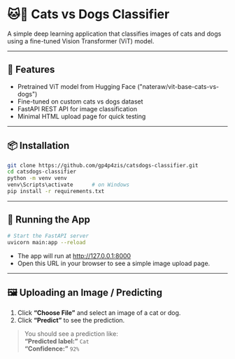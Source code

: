 # 🐱🐶 Cats vs Dogs Classifier

A simple deep learning application that classifies images of cats and dogs using a fine-tuned Vision Transformer (ViT) model.

---

## 🚀 Features
- Pretrained ViT model from Hugging Face ("nateraw/vit-base-cats-vs-dogs")
- Fine-tuned on custom cats vs dogs dataset
- FastAPI REST API for image classification
- Minimal HTML upload page for quick testing

---

## 📦 Installation

```bash
git clone https://github.com/gp4p4zis/catsdogs-classifier.git
cd catsdogs-classifier
python -m venv venv
venv\Scripts\activate      # on Windows
pip install -r requirements.txt
```

---

## 🚀 Running the App
```bash
# Start the FastAPI server
uvicorn main:app --reload
```
* The app will run at http://127.0.0.1:8000
* Open this URL in your browser to see a simple image upload page.

---
## 🖼️ Uploading an Image / Predicting

1. Click **“Choose File”** and select an image of a cat or dog.
2. Click **“Predict”** to see the prediction.

> You should see a prediction like:  
> **“Predicted label:”** `Cat`  
> **“Confidence:”** `92%`


